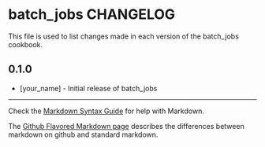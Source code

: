 batch_jobs CHANGELOG
====================

This file is used to list changes made in each version of the batch_jobs cookbook.

0.1.0
-----
- [your_name] - Initial release of batch_jobs

- - -
Check the [Markdown Syntax Guide](http://daringfireball.net/projects/markdown/syntax) for help with Markdown.

The [Github Flavored Markdown page](http://github.github.com/github-flavored-markdown/) describes the differences between markdown on github and standard markdown.
